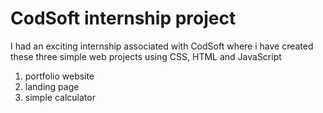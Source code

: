 # CodSoft internship project
I had an exciting internship associated with CodSoft where i have created these three simple web projects using CSS, HTML and JavaScript 

1. portfolio website
2. landing page
3. simple calculator 
